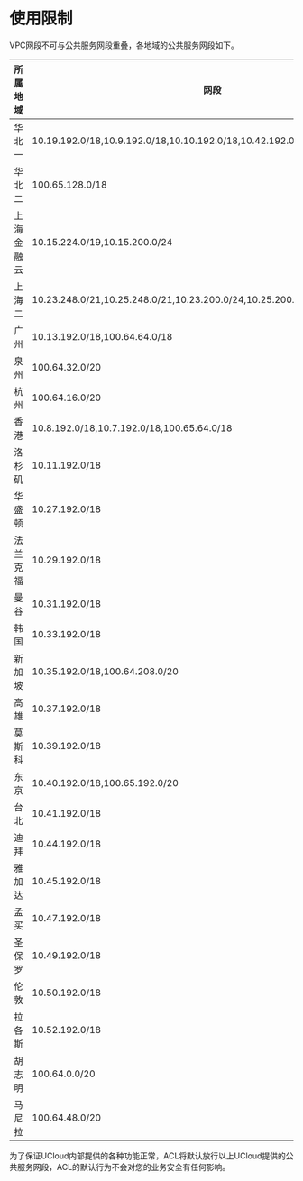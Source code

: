 # 使用限制

VPC网段不可与公共服务网段重叠，各地域的公共服务网段如下。




| 所属地域 | 网段 |
| ---- | ---- |
| 华北一 | 10.19.192.0/18,10.9.192.0/18,10.10.192.0/18,10.42.192.0/18,100.65.0.0/18|
| 华北二 |100.65.128.0/18|
| 上海金融云 | 10.15.224.0/19,10.15.200.0/24 |
| 上海二 | 10.23.248.0/21,10.25.248.0/21,10.23.200.0/24,10.25.200.0/24,100.64.128.0/18 |
| 广州 | 10.13.192.0/18,100.64.64.0/18 |
| 泉州 | 100.64.32.0/20 |
| 杭州 | 100.64.16.0/20 |
| 香港 | 10.8.192.0/18,10.7.192.0/18,100.65.64.0/18 |
| 洛杉矶 | 10.11.192.0/18 | 
| 华盛顿 | 10.27.192.0/18 |
| 法兰克福 | 10.29.192.0/18 |
| 曼谷 | 10.31.192.0/18 |
| 韩国 | 10.33.192.0/18 |
| 新加坡 | 10.35.192.0/18,100.64.208.0/20 |
| 高雄 | 10.37.192.0/18 |
| 莫斯科 | 10.39.192.0/18 |
| 东京 | 10.40.192.0/18,100.65.192.0/20 |
| 台北 | 10.41.192.0/18 |
| 迪拜 |10.44.192.0/18 |
| 雅加达 | 10.45.192.0/18 |
| 孟买 |10.47.192.0/18 |
| 圣保罗 |10.49.192.0/18 |
| 伦敦 | 10.50.192.0/18 |
| 拉各斯 |10.52.192.0/18 |
| 胡志明 | 100.64.0.0/20 |
| 马尼拉 | 100.64.48.0/20 |

为了保证UCloud内部提供的各种功能正常，ACL将默认放行以上UCloud提供的公共服务网段，ACL的默认行为不会对您的业务安全有任何影响。
